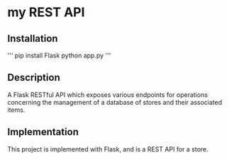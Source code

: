 # my REST API

## Installation

'''
pip install Flask
python app.py
'''

## Description

A Flask RESTful API which exposes various endpoints for operations concerning the management of a database of stores and their 
associated items.

## Implementation

This project is implemented with Flask, and is a REST API for a store.
